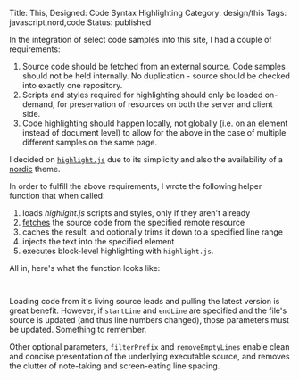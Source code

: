 Title: This, Designed: Code Syntax Highlighting
Category: design/this
Tags: javascript,nord,code
Status: published

In the integration of select code samples into this site, I had a couple of requirements:

1. Source code should be fetched from an external source. Code samples should not be held internally. No duplication - source should be checked into exactly one repository.
2. Scripts and styles required for highlighting should only be loaded on-demand, for preservation of resources on both the server and client side.
3. Code highlighting should happen locally, not globally (i.e. on an element instead of document level) to allow for the above in the case of multiple different samples on the same page. 

I decided on [`highlight.js`](https://highlightjs.org/) due to its simplicity and also the availability of a [nordic](https://github.com/arcticicestudio/nord-highlightjs) theme. 

In order to fulfill the above requirements, I wrote the following helper function that when called: 

 1. loads _highlight.js_ scripts and styles, only if they aren't already
 2. [fetches](https://developer.mozilla.org/en-US/docs/Web/API/Fetch_API/Using_Fetch) the source code from the specified remote resource 
 3. caches the result, and optionally trims it down to a specified line range 
 4. injects the text into the specified element
 5. executes block-level highlighting with `highlight.js`.

All in, here's what the function looks like:

<pre><code class="javascript" id="load-file-text-element-1.js"></code></pre>
<pre><code class="javascript" id="load-file-text-element-2.js"></code></pre>

Loading code from it's living source leads and pulling the latest version is great benefit. However, if <code id="script" class="javascript inline">startLine</code> and <code id="script" class="javascript inline">endLine</code> are specified and the file's source is updated (and thus line numbers changed), those parameters must be updated. Something to remember.

Other optional parameters, <code id="script" class="javascript inline">filterPrefix</code> and <code id="script" class="javascript inline">removeEmptyLines</code> enable clean and concise presentation of the underlying executable source, and removes the clutter of note-taking and screen-eating line spacing.

<script>
    highlightInlineCode();  
   
    fetchAndHighlightCodeElement(
        {
            elementId: "load-file-text-element-1.js",
            fileUrl: "https://raw.githubusercontent.com/rwev/rwev.gitlab.io/master/content/assets/javascript/load-file-text-element.js",
            startLine: 1,
            endLine: 16
        }
    );
    
    fetchAndHighlightCodeElement(
        {
            elementId: "load-file-text-element-2.js",
            fileUrl: "https://raw.githubusercontent.com/rwev/rwev.gitlab.io/master/content/assets/javascript/load-file-text-element.js",
            startLine: 25,
            endLine: 71
        }
    );
    
</script>



